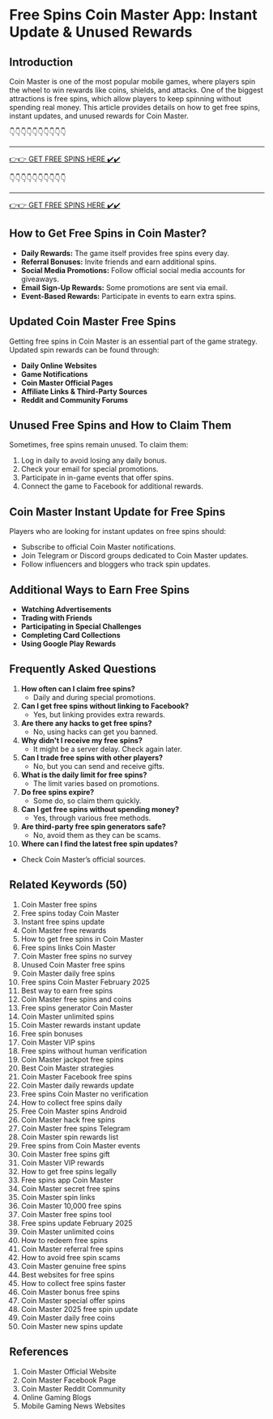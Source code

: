 # Free Spins Coin Master App: Instant Update & Unused Rewards  

## Introduction  
Coin Master is one of the most popular mobile games, where players spin the wheel to win rewards like coins, shields, and attacks. One of the biggest attractions is free spins, which allow players to keep spinning without spending real money. This article provides details on how to get free spins, instant updates, and unused rewards for Coin Master.  

👇👇👇👇👇👇👇👇👇👇

---

[👉👉 GET FREE SPINS HERE ✔️✔️ ](https://therewardgate.com/free-coin-master-spin/)

👇👇👇👇👇👇👇👇👇👇

---

[👉👉 GET FREE SPINS HERE ✔️✔️ ](https://therewardgate.com/free-coin-master-spin/)

## How to Get Free Spins in Coin Master?  
- **Daily Rewards:** The game itself provides free spins every day.  
- **Referral Bonuses:** Invite friends and earn additional spins.  
- **Social Media Promotions:** Follow official social media accounts for giveaways.  
- **Email Sign-Up Rewards:** Some promotions are sent via email.  
- **Event-Based Rewards:** Participate in events to earn extra spins.  

## Updated Coin Master Free Spins  
Getting free spins in Coin Master is an essential part of the game strategy. Updated spin rewards can be found through:  
- **Daily Online Websites**  
- **Game Notifications**  
- **Coin Master Official Pages**  
- **Affiliate Links & Third-Party Sources**  
- **Reddit and Community Forums**  

## Unused Free Spins and How to Claim Them  
Sometimes, free spins remain unused. To claim them:  
1. Log in daily to avoid losing any daily bonus.  
2. Check your email for special promotions.  
3. Participate in in-game events that offer spins.  
4. Connect the game to Facebook for additional rewards.  

## Coin Master Instant Update for Free Spins  
Players who are looking for instant updates on free spins should:  
- Subscribe to official Coin Master notifications.  
- Join Telegram or Discord groups dedicated to Coin Master updates.  
- Follow influencers and bloggers who track spin updates.  

## Additional Ways to Earn Free Spins  
- **Watching Advertisements**  
- **Trading with Friends**  
- **Participating in Special Challenges**  
- **Completing Card Collections**  
- **Using Google Play Rewards**  

## Frequently Asked Questions  
1. **How often can I claim free spins?**  
   - Daily and during special promotions.  
2. **Can I get free spins without linking to Facebook?**  
   - Yes, but linking provides extra rewards.  
3. **Are there any hacks to get free spins?**  
   - No, using hacks can get you banned.  
4. **Why didn't I receive my free spins?**  
   - It might be a server delay. Check again later.  
5. **Can I trade free spins with other players?**  
   - No, but you can send and receive gifts.  
6. **What is the daily limit for free spins?**  
   - The limit varies based on promotions.  
7. **Do free spins expire?**  
   - Some do, so claim them quickly.  
8. **Can I get free spins without spending money?**  
   - Yes, through various free methods.  
9. **Are third-party free spin generators safe?**  
   - No, avoid them as they can be scams.  
10. **Where can I find the latest free spin updates?**  
   - Check Coin Master’s official sources.  

## Related Keywords (50)  
1. Coin Master free spins  
2. Free spins today Coin Master  
3. Instant free spins update  
4. Coin Master free rewards  
5. How to get free spins in Coin Master  
6. Free spins links Coin Master  
7. Coin Master free spins no survey  
8. Unused Coin Master free spins  
9. Coin Master daily free spins  
10. Free spins Coin Master February 2025  
11. Best way to earn free spins  
12. Coin Master free spins and coins  
13. Free spins generator Coin Master  
14. Coin Master unlimited spins  
15. Coin Master rewards instant update  
16. Free spin bonuses  
17. Coin Master VIP spins  
18. Free spins without human verification  
19. Coin Master jackpot free spins  
20. Best Coin Master strategies  
21. Coin Master Facebook free spins  
22. Coin Master daily rewards update  
23. Free spins Coin Master no verification  
24. How to collect free spins daily  
25. Free Coin Master spins Android  
26. Coin Master hack free spins  
27. Coin Master free spins Telegram  
28. Coin Master spin rewards list  
29. Free spins from Coin Master events  
30. Coin Master free spins gift  
31. Coin Master VIP rewards  
32. How to get free spins legally  
33. Free spins app Coin Master  
34. Coin Master secret free spins  
35. Coin Master spin links  
36. Coin Master 10,000 free spins  
37. Coin Master free spins tool  
38. Free spins update February 2025  
39. Coin Master unlimited coins  
40. How to redeem free spins  
41. Coin Master referral free spins  
42. How to avoid free spin scams  
43. Coin Master genuine free spins  
44. Best websites for free spins  
45. How to collect free spins faster  
46. Coin Master bonus free spins  
47. Coin Master special offer spins  
48. Coin Master 2025 free spin update  
49. Coin Master daily free coins  
50. Coin Master new spins update  

## References  
1. Coin Master Official Website  
2. Coin Master Facebook Page  
3. Coin Master Reddit Community  
4. Online Gaming Blogs  
5. Mobile Gaming News Websites  

